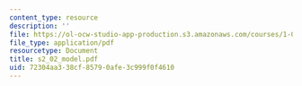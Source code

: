 ```yaml
---
content_type: resource
description: ''
file: https://ol-ocw-studio-app-production.s3.amazonaws.com/courses/1-051-structural-engineering-design-fall-2003/72304aa338cf85790afe3c999f0f4610_s2_02_model.pdf
file_type: application/pdf
resourcetype: Document
title: s2_02_model.pdf
uid: 72304aa3-38cf-8579-0afe-3c999f0f4610
---
```

